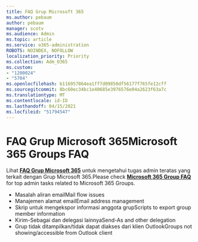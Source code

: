 ```yaml
---
title: FAQ Grup Microsoft 365
ms.author: pebaum
author: pebaum
manager: scotv
ms.audience: Admin
ms.topic: article
ms.service: o365-administration
ROBOTS: NOINDEX, NOFOLLOW
localization_priority: Priority
ms.collection: Adm_O365
ms.custom:
- "1200024"
- "5704"
ms.openlocfilehash: b116957864ea1ff7d09850df56177f765fe12cff
ms.sourcegitcommit: 8bc60ec34bc1e40685e3976576e04a2623f63a7c
ms.translationtype: MT
ms.contentlocale: id-ID
ms.lasthandoff: 04/15/2021
ms.locfileid: "51794547"
---
```

# <a name="microsoft-365-groups-faq"></a><span data-ttu-id="cb5eb-102">FAQ Grup Microsoft 365</span><span class="sxs-lookup"><span data-stu-id="cb5eb-102">Microsoft 365 Groups FAQ</span></span>

<span data-ttu-id="cb5eb-103">Lihat **[FAQ Grup Microsoft 365](https://aka.ms/M365GroupsFAQ)** untuk mengetahui tugas admin teratas yang terkait dengan Grup Microsoft 365.</span><span class="sxs-lookup"><span data-stu-id="cb5eb-103">Please check **[Microsoft 365 Group FAQ](https://aka.ms/M365GroupsFAQ)** for top admin tasks related to Microsoft 365 Groups.</span></span>

- <span data-ttu-id="cb5eb-104">Masalah aliran email</span><span class="sxs-lookup"><span data-stu-id="cb5eb-104">Mail flow issues</span></span>
- <span data-ttu-id="cb5eb-105">Manajemen alamat email</span><span class="sxs-lookup"><span data-stu-id="cb5eb-105">Email address management</span></span>
- <span data-ttu-id="cb5eb-106">Skrip untuk mengekspor informasi anggota grup</span><span class="sxs-lookup"><span data-stu-id="cb5eb-106">Scripts to export group member information</span></span>
- <span data-ttu-id="cb5eb-107">Kirim-Sebagai dan delegasi lainnya</span><span class="sxs-lookup"><span data-stu-id="cb5eb-107">Send-As and other delegation</span></span>
- <span data-ttu-id="cb5eb-108">Grup tidak ditampilkan/tidak dapat diakses dari klien Outlook</span><span class="sxs-lookup"><span data-stu-id="cb5eb-108">Groups not showing/accessible from Outlook client</span></span>